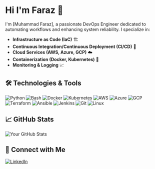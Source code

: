 # Hi I'm Faraz 👋

I'm [Muhammad Faraz], a passionate DevOps Engineer dedicated to automating workflows and enhancing system reliability. I specialize in:

- **Infrastructure as Code (IaC)** 🏗️
- **Continuous Integration/Continuous Deployment (CI/CD)** 🚀
- **Cloud Services (AWS, Azure, GCP)** ☁️
- **Containerization (Docker, Kubernetes)** 🐳
- **Monitoring & Logging** 📈

## 🛠️ Technologies & Tools

![Python](https://img.shields.io/badge/-Python-3776AB?style=flat-square&logo=python&logoColor=white)
![Bash](https://img.shields.io/badge/-Bash-4EAA25?style=flat-square&logo=gnu-bash&logoColor=white)
![Docker](https://img.shields.io/badge/-Docker-2496ED?style=flat-square&logo=docker&logoColor=white)
![Kubernetes](https://img.shields.io/badge/-Kubernetes-326CE5?style=flat-square&logo=kubernetes&logoColor=white)
![AWS](https://img.shields.io/badge/-AWS-232F3E?style=flat-square&logo=amazon-aws&logoColor=white)
![Azure](https://img.shields.io/badge/-Azure-0078D4?style=flat-square&logo=microsoft-azure&logoColor=white)
![GCP](https://img.shields.io/badge/-GCP-4285F4?style=flat-square&logo=google-cloud&logoColor=white)
![Terraform](https://img.shields.io/badge/-Terraform-623CE4?style=flat-square&logo=terraform&logoColor=white)
![Ansible](https://img.shields.io/badge/-Ansible-EE0000?style=flat-square&logo=ansible&logoColor=white)
![Jenkins](https://img.shields.io/badge/-Jenkins-D24939?style=flat-square&logo=jenkins&logoColor=white)
![Git](https://img.shields.io/badge/-Git-F05032?style=flat-square&logo=git&logoColor=white)
![Linux](https://img.shields.io/badge/-Linux-FCC624?style=flat-square&logo=linux&logoColor=black)

## 📈 GitHub Stats

![Your GitHub Stats](https://github-readme-stats.vercel.app/api?username=iacfaraz&show_icons=true&theme=radical)

## 🔗 Connect with Me

[![LinkedIn](https://img.shields.io/badge/-LinkedIn-0077B5?style=flat-square&logo=linkedin&logoColor=white)](https://www.linkedin.com/in/iacfaraz/)
<!--[![Twitter](https://img.shields.io/badge/-Twitter-1DA1F2?style=flat-square&logo=twitter&logoColor=white)](https://twitter.com/yourhandle) 
[![Personal Website](https://img.shields.io/badge/-Website-000000?style=flat-square&logo=About.me&logoColor=white)](https://yourwebsite.com)-->
